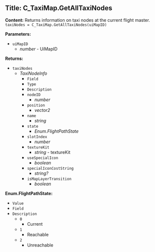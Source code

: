 ## Title: C_TaxiMap.GetAllTaxiNodes

**Content:**
Returns information on taxi nodes at the current flight master.
`taxiNodes = C_TaxiMap.GetAllTaxiNodes(uiMapID)`

**Parameters:**
- `uiMapID`
  - *number* - UiMapID

**Returns:**
- `taxiNodes`
  - *TaxiNodeInfo*
    - `Field`
    - `Type`
    - `Description`
    - `nodeID`
      - *number*
    - `position`
      - *vector2*
    - `name`
      - *string*
    - `state`
      - *Enum.FlightPathState*
    - `slotIndex`
      - *number*
    - `textureKit`
      - *string* - textureKit
    - `useSpecialIcon`
      - *boolean*
    - `specialIconCostString`
      - *string?*
    - `isMapLayerTransition`
      - *boolean*

**Enum.FlightPathState:**
- `Value`
- `Field`
- `Description`
  - `0`
    - Current
  - `1`
    - Reachable
  - `2`
    - Unreachable
